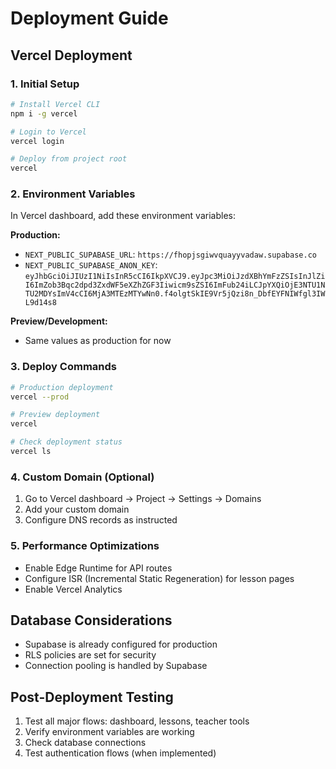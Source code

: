 # Deployment Guide

## Vercel Deployment

### 1. Initial Setup
```bash
# Install Vercel CLI
npm i -g vercel

# Login to Vercel
vercel login

# Deploy from project root
vercel
```

### 2. Environment Variables
In Vercel dashboard, add these environment variables:

**Production:**
- `NEXT_PUBLIC_SUPABASE_URL`: `https://fhopjsgiwvquayyvadaw.supabase.co`
- `NEXT_PUBLIC_SUPABASE_ANON_KEY`: `eyJhbGciOiJIUzI1NiIsInR5cCI6IkpXVCJ9.eyJpc3MiOiJzdXBhYmFzZSIsInJlZiI6ImZob3Bqc2dpd3ZxdWF5eXZhZGF3Iiwicm9sZSI6ImFub24iLCJpYXQiOjE3NTU1NTU2MDYsImV4cCI6MjA3MTEzMTYwNn0.f4olgtSkIE9Vr5jQzi8n_DbfEYFNIWfgl3IWL9d14s8`

**Preview/Development:**
- Same values as production for now

### 3. Deploy Commands
```bash
# Production deployment
vercel --prod

# Preview deployment
vercel

# Check deployment status
vercel ls
```

### 4. Custom Domain (Optional)
1. Go to Vercel dashboard → Project → Settings → Domains
2. Add your custom domain
3. Configure DNS records as instructed

### 5. Performance Optimizations
- Enable Edge Runtime for API routes
- Configure ISR (Incremental Static Regeneration) for lesson pages
- Enable Vercel Analytics

## Database Considerations
- Supabase is already configured for production
- RLS policies are set for security
- Connection pooling is handled by Supabase

## Post-Deployment Testing
1. Test all major flows: dashboard, lessons, teacher tools
2. Verify environment variables are working
3. Check database connections
4. Test authentication flows (when implemented)